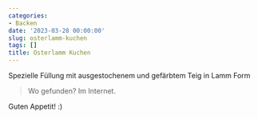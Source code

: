 ```yaml
---
categories:
- Backen
date: '2023-03-28 00:00:00'
slug: osterlamm-kuchen
tags: []
title: Osterlamm Kuchen
---
```



Spezielle Füllung mit ausgestochenem und gefärbtem Teig in Lamm Form

> Wo gefunden? Im Internet.

Guten Appetit! :)